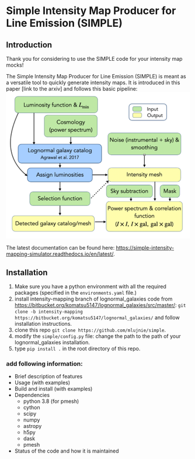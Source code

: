 # Simple Intensity Map Producer for Line Emission (SIMPLE)

## Introduction

Thank you for considering to use the SIMPLE code for your intensity map mocks!

The Simple Intensity Map Producer for Line Emission (SIMPLE) is meant as a versatile tool to quickly generate intensity maps. It is introduced in this paper [link to the arxiv] and follows this basic pipeline:
![100](docs/SIMPLE_pipeline.png)

The latest documentation can be found here: https://simple-intensity-mapping-simulator.readthedocs.io/en/latest/.

## Installation
1. Make sure you have a python environment with all the required packages (specified in the `environments.yaml` file.)
2. install intensity-mapping branch of lognormal_galaxies code from https://bitbucket.org/komatsu5147/lognormal_galaxies/src/master/:
      `git clone -b intensity-mapping https://bitbucket.org/komatsu5147/lognormal_galaxies/`
      and follow installation instructions.
3. clone this repo 
    `git clone https://github.com/mlujnie/simple`.
4. modify the `simple/config.py` file: change the path to the path of your lognormal_galaxies installation.
5. type `pip install .` in the root directory of this repo.

### add following information: 
* Brief description of features
* Usage (with examples)
* Build and install (with examples)
* Dependencies
    * python 3.8 (for pmesh)
    * cython
    * scipy
    * numpy
    * astropy
    * h5py
    * dask
    * pmesh
* Status of the code and how it is maintained

